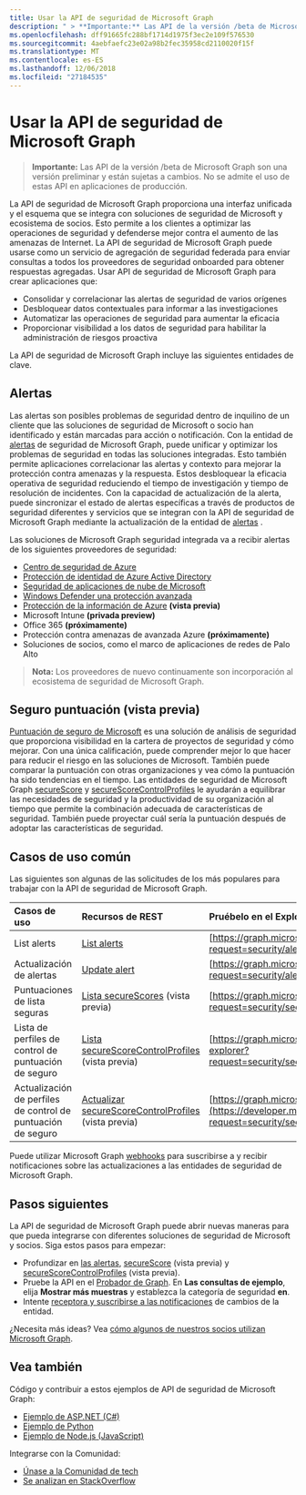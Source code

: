 ```yaml
---
title: Usar la API de seguridad de Microsoft Graph
description: " > **Importante:** Las API de la versión /beta de Microsoft Graph son una versión preliminar y están sujetas a cambios. No se admite el uso de estas API en aplicaciones de producción."
ms.openlocfilehash: dff91665fc288bf1714d1975f3ec2e109f576530
ms.sourcegitcommit: 4aebfaefc23e02a98b2fec35958cd2110020f15f
ms.translationtype: MT
ms.contentlocale: es-ES
ms.lasthandoff: 12/06/2018
ms.locfileid: "27184535"
---
```

# <a name="use-the-microsoft-graph-security-api"></a>Usar la API de seguridad de Microsoft Graph

 > **Importante:** Las API de la versión /beta de Microsoft Graph son una versión preliminar y están sujetas a cambios. No se admite el uso de estas API en aplicaciones de producción.

La API de seguridad de Microsoft Graph proporciona una interfaz unificada y el esquema que se integra con soluciones de seguridad de Microsoft y ecosistema de socios. Esto permite a los clientes a optimizar las operaciones de seguridad y defenderse mejor contra el aumento de las amenazas de Internet. La API de seguridad de Microsoft Graph puede usarse como un servicio de agregación de seguridad federada para enviar consultas a todos los proveedores de seguridad onboarded para obtener respuestas agregadas. Usar API de seguridad de Microsoft Graph para crear aplicaciones que:

- Consolidar y correlacionar las alertas de seguridad de varios orígenes
- Desbloquear datos contextuales para informar a las investigaciones
- Automatizar las operaciones de seguridad para aumentar la eficacia
- Proporcionar visibilidad a los datos de seguridad para habilitar la administración de riesgos proactiva

La API de seguridad de Microsoft Graph incluye las siguientes entidades de clave.

## <a name="alerts"></a>Alertas

Las alertas son posibles problemas de seguridad dentro de inquilino de un cliente que las soluciones de seguridad de Microsoft o socio han identificado y están marcadas para acción o notificación. Con la entidad de [alertas](alert.md) de seguridad de Microsoft Graph, puede unificar y optimizar los problemas de seguridad en todas las soluciones integradas. Esto también permite aplicaciones correlacionar las alertas y contexto para mejorar la protección contra amenazas y la respuesta. Estos desbloquear la eficacia operativa de seguridad reduciendo el tiempo de investigación y tiempo de resolución de incidentes. Con la capacidad de actualización de la alerta, puede sincronizar el estado de alertas específicas a través de productos de seguridad diferentes y servicios que se integran con la API de seguridad de Microsoft Graph mediante la actualización de la entidad de [alertas](alert.md) .

Las soluciones de Microsoft Graph seguridad integrada va a recibir alertas de los siguientes proveedores de seguridad:

- [Centro de seguridad de Azure](https://docs.microsoft.com/azure/security-center/security-center-alerts-type)
- [Protección de identidad de Azure Active Directory](https://docs.microsoft.com/azure/active-directory/identity-protection/playbook)
- [Seguridad de aplicaciones de nube de Microsoft](https://docs.microsoft.com/cloud-app-security/monitor-alerts )
- [Windows Defender una protección avanzada](https://docs.microsoft.com/windows/security/threat-protection/windows-defender-atp/attack-simulations-windows-defender-advanced-threat-protection)
- [Protección de la información de Azure](https://docs.microsoft.com/azure/information-protection/faqs#i-see-azure-information-protection-is-listed-as-a-security-provider-for-microsoft-graph-securityhow-does-this-work-and-what-alerts-will-i-receive) **(vista previa)**
- Microsoft Intune **(privada preview)**
- Office 365 **(próximamente)**
- Protección contra amenazas de avanzada Azure **(próximamente)**
- Soluciones de socios, como el marco de aplicaciones de redes de Palo Alto

> **Nota:** Los proveedores de nuevo continuamente son incorporación al ecosistema de seguridad de Microsoft Graph.

## <a name="secure-score-preview"></a>Seguro puntuación (vista previa)

[Puntuación de seguro de Microsoft](https://techcommunity.microsoft.com/t5/Security-Privacy-and-Compliance/Office-365-Secure-Score-is-now-Microsoft-Secure-Score/ba-p/182358) es una solución de análisis de seguridad que proporciona visibilidad en la cartera de proyectos de seguridad y cómo mejorar. Con una única calificación, puede comprender mejor lo que hacer para reducir el riesgo en las soluciones de Microsoft. También puede comparar la puntuación con otras organizaciones y vea cómo la puntuación ha sido tendencias en el tiempo. Las entidades de seguridad de Microsoft Graph [secureScore](securescores.md) y [secureScoreControlProfiles](securescorecontrolprofiles.md) le ayudarán a equilibrar las necesidades de seguridad y la productividad de su organización al tiempo que permite la combinación adecuada de características de seguridad. También puede proyectar cuál sería la puntuación después de adoptar las características de seguridad.

## <a name="common-use-cases"></a>Casos de uso común

Las siguientes son algunas de las solicitudes de los más populares para trabajar con la API de seguridad de Microsoft Graph.

| **Casos de uso**   | **Recursos de REST** | **Pruébelo en el Explorador de gráfico** |
|:---------------|:--------|:----------|
| List alerts | [List alerts](../api/alert-list.md) | [https://graph.microsoft.com/beta/security/alerts](https://developer.microsoft.com/graph/graph-explorer?request=security/alerts&method=GET&version=beta&GraphUrl=https://graph.microsoft.com) |
| Actualización de alertas | [Update alert](../api/alert-update.md) | [https://graph.microsoft.com/beta/security/alerts/{alert-id}](https://developer.microsoft.com/graph/graph-explorer?request=security/alerts/{alert-id}&method=PATCH&version=beta&GraphUrl=https://graph.microsoft.com) |
|Puntuaciones de lista seguras|[Lista secureScores](../api/securescores-list.md) (vista previa)|[https://graph.microsoft.com/beta/security/secureScores](https://developer.microsoft.com/graph/graph-explorer?request=security/secureScores&method=GET&version=beta&GraphUrl=https://graph.microsoft.com)|
|Lista de perfiles de control de puntuación de seguro|[Lista secureScoreControlProfiles](../api/securescorecontrolprofiles-list.md) (vista previa)|[https://graph.microsoft.com/beta/security/secureScoreControlProfiles](https://developer.microsoft.com/graph/graph-explorer?request=security/secureScoreControlProfiles&method=GET&version=beta&GraphUrl=https://graph.microsoft.com)|
|Actualización de perfiles de control de puntuación de seguro|[Actualizar secureScoreControlProfiles](../api/securescorecontrolprofiles-update.md) (vista previa)|[https://graph.microsoft.com/beta/security/secureScoreControlProfiles/{id}](https://developer.microsoft.com/graph/graph-explorer?request=security/secureScoreControlProfiles/{id}&method=PATCH&version=beta&GraphUrl=https://graph.microsoft.com)|

Puede utilizar Microsoft Graph [webhooks](/graph/webhooks) para suscribirse a y recibir notificaciones sobre las actualizaciones a las entidades de seguridad de Microsoft Graph.

## <a name="next-steps"></a>Pasos siguientes

La API de seguridad de Microsoft Graph puede abrir nuevas maneras para que pueda integrarse con diferentes soluciones de seguridad de Microsoft y socios. Siga estos pasos para empezar:

- Profundizar en [las alertas](alert.md), [secureScore](securescores.md) (vista previa) y [secureScoreControlProfiles](securescorecontrolprofiles.md) (vista previa).
- Pruebe la API en el [Probador de Graph](https://developer.microsoft.com/graph/graph-explorer). En **Las consultas de ejemplo**, elija **Mostrar más muestras** y establezca la categoría de seguridad **en**.
- Intente [receptora y suscribirse a las notificaciones](/graph/webhooks) de cambios de la entidad.

¿Necesita más ideas? Vea [cómo algunos de nuestros socios utilizan Microsoft Graph](https://developer.microsoft.com/graph/graph/examples#partners).

## <a name="see-also"></a>Vea también

Código y contribuir a estos ejemplos de API de seguridad de Microsoft Graph:

- [Ejemplo de ASP.NET (C#)](https://github.com/microsoftgraph/aspnet-security-api-sample)
- [Ejemplo de Python](https://github.com/microsoftgraph/python-security-rest-sample)
- [Ejemplo de Node.js (JavaScript)](https://github.com/microsoftgraph/nodejs-security-sample)

Integrarse con la Comunidad:

- [Únase a la Comunidad de tech](https://aka.ms/graphsecuritycommunity)
- [Se analizan en StackOverflow](https://stackoverflow.com/questions/tagged/microsoft-graph-security)
